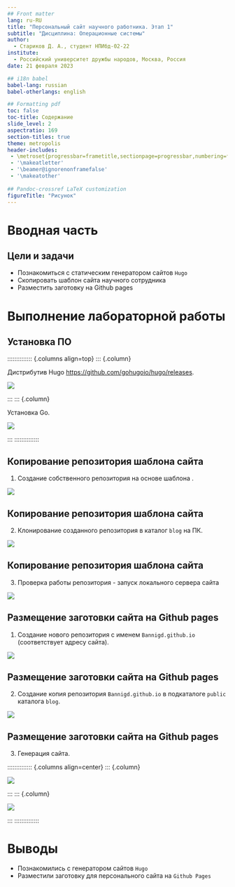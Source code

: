 ```yaml
---
## Front matter
lang: ru-RU
title: "Персональный сайт научного работника. Этап 1"
subtitle: "Дисциплина: Операционные системы"
author:
  - Стариков Д. А., cтудент НПИбд-02-22
institute:
  - Российский университет дружбы народов, Москва, Россия
date: 21 февраля 2023

## i18n babel
babel-lang: russian
babel-otherlangs: english

## Formatting pdf
toc: false
toc-title: Содержание
slide_level: 2
aspectratio: 169
section-titles: true
theme: metropolis
header-includes:
 - \metroset{progressbar=frametitle,sectionpage=progressbar,numbering=fraction}
 - '\makeatletter'
 - '\beamer@ignorenonframefalse'
 - '\makeatother'
 
## Pandoc-crossref LaTeX customization
figureTitle: "Рисунок" 
---
```


# Вводная часть

## Цели и задачи

- Познакомиться с статическим генератором сайтов `Hugo`
- Скопировать шаблон сайта научного сотрудника
- Разместить заготовку на Github pages

# Выполнение лабораторной работы

## Установка ПО

:::::::::::::: {.columns align=top}
::: {.column}

Дистрибутив Hugo https://github.com/gohugoio/hugo/releases.

![](./image/image01.png)

:::
::: {.column}

Установка Go.

![](./image/image02.png)

:::
::::::::::::::

## Копирование репозитория шаблона сайта

1. Создание собственного репозитория на основе шаблона [](https://github.com/wowchemy/starter-hugo-academic).

![](./image/image05.png)

## Копирование репозитория шаблона сайта

2. Клонирование созданного репозитория в каталог `blog` на ПК.

![](./image/image06.png)

## Копирование репозитория шаблона сайта

3. Проверка работы репозитория - запуск локального сервера сайта

![](./image/image07.png)

## Размещение заготовки сайта на Github pages

1. Создание нового репозитория с именем `Bannigd.github.io` (соответствует адресу сайта).

![](./image/image08.png)

## Размещение заготовки сайта на Github pages

2. Создание копия репозитория `Bannigd.github.io` в подкаталоге `public` каталога `blog`.

![](./image/image10.png)

## Размещение заготовки сайта на Github pages

3. Генерация сайта.

:::::::::::::: {.columns align=center}
::: {.column}

![](./image/image11.png)

:::
::: {.column}

![](./image/image13.png)

:::
::::::::::::::

# Выводы

- Познакомились с генератором сайтов `Hugo`
- Разместили заготовку для персонального сайта на `Github Pages`

